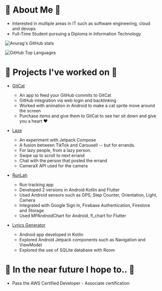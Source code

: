 # 🌼 About Me 🌼
* Interested in multiple areas in IT such as software engineering, cloud and devops
* Full-Time Student pursuing a Diploma in Information Technology

![Anurag's GitHub stats](https://github-readme-stats.vercel.app/api?username=jyorien&show_icons=true&theme=github_dark&hide_border=true)

![GitHub Top Languages](https://github-readme-stats.vercel.app/api/top-langs?username=jyorien&theme=github_dark&layout=compact&hide_border=true)

# 🌻 Projects I've worked on 🌻
* [GitCat](https://github.com/jyorien/GitCat) 
  * An app to feed your GitHub commits to GitCat
  * GitHub integration via web login and backlinking
  * Worked with animation in Android to make a cat sprite move around the screen
  * Purchase items and give them to GitCat to see her sit down and give you a heart :heart: 
 
* [Laze](https://github.com/jyorien/Laze)
  * An experiment with Jetpack Compose
  * A fusion between TikTok and Carousell -- but for errands. 
  * For lazy people, from a lazy person. 
  * Swipe up to scroll to next errand
  * Chat with the person that posted the errand
  * CameraX API used for the camera
  
* [RunLah](https://github.com/jyorien/RunLah)
  * Run tracking app
  * Developed 2 versions in Android Kotlin and Flutter
  * Used Android sensors such as GPS, Step Counter, Orientation, Light, Camera
  * Integrated with Google Sign In, Firebase Authentication, Firestore and Storage
  * Used MPAndroidChart for Android, fl_chart for Flutter
  
* [Lyrics Generator](https://github.com/jyorien/Lyrics-Generator)
  * Android app developed in Kotlin
  * Explored Android Jetpack components such as Navigation and ViewModel
  * Explored the use of SQLite database with Room 
  
# 💮 In the near future I hope to.. 💮
* Pass the AWS Certified Developer - Associate certification
<!--
**jyorien/jyorien** is a ✨ _special_ ✨ repository because its `README.md` (this file) appears on your GitHub profile.

Here are some ideas to get you started:

- 🔭 I’m currently working on Android and Flutter
- 🌱 I’m currently learning ...
- 👯 I’m looking to collaborate on ...
- 🤔 I’m looking for help with ...
- 💬 Ask me about ...
- 📫 How to reach me: ...
- 😄 Pronouns: ...
- ⚡ Fun fact: ...
-->
